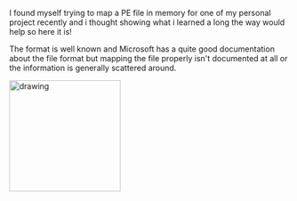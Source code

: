 I found myself trying to map a PE file in memory for one of my personal project recently and i thought showing what i learned a long the way would help so here it is!

The format is well known and Microsoft has a quite good documentation about the file format but mapping the file properly isn't documented at all or the information is generally scattered around.

<img src="https://upload.wikimedia.org/wikipedia/commons/7/70/Portable_Executable_32_bit_Structure_in_SVG.svg" alt="drawing" width="200"/>
